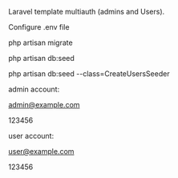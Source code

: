 Laravel template multiauth (admins and Users).

Configure .env file

php artisan migrate

php artisan db:seed

php artisan db:seed --class=CreateUsersSeeder

admin account:

admin@example.com

123456

user account:

user@example.com

123456
